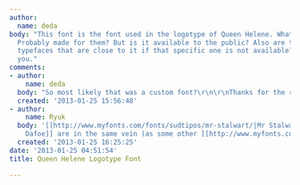 ```yaml
---
author:
  name: deda
body: "This font is the font used in the logotype of Queen Helene. What font is it?
  Probably made for them? But is it available to the public? Also are there any similar
  typefaces that are close to it if that specific one is not available?\r\n\r\nThank
  you."
comments:
- author:
    name: deda
  body: "So most likely that was a custom font?\r\n\r\nThanks for the response!"
  created: '2013-01-25 15:56:48'
- author:
    name: Ryuk
  body: '[[http://www.myfonts.com/fonts/sudtipos/mr-stalwart/|Mr Stalwart]] or [[http://www.myfonts.com/fonts/sudtipos/mr-dafoe/|Mr
    Dafoe]] are in the same vein (as some other [[http://www.myfonts.com/foundry/sudtipos|Sudtipos'']]).'
  created: '2013-01-25 16:25:25'
date: '2013-01-25 04:51:54'
title: Queen Helene Logotype Font

---
```

